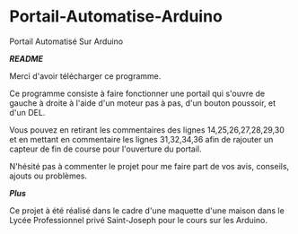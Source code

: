 # Portail-Automatise-Arduino
Portail Automatisé Sur Arduino

***README***

Merci d'avoir télécharger ce programme.

Ce programme consiste à faire fonctionner une portail qui s'ouvre de gauche à droite à l'aide d'un moteur pas à pas, d'un
bouton poussoir, et d'un DEL.

Vous pouvez en retirant les commentaires des lignes 14,25,26,27,28,29,30 et en mettant en commentaire les lignes
31,32,34,36 afin de rajouter un capteur de fin de course pour l'ouverture du portail.

N'hésité pas à commenter le projet pour me faire part de vos avis, conseils, ajouts ou problèmes.


***Plus***

Ce projet à été réalisé dans le cadre d'une maquette d'une maison dans le Lycée Professionnel privé Saint-Joseph pour le cours sur les Arduino.
